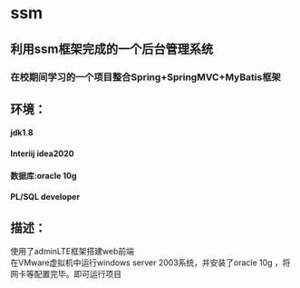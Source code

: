 # ssm
## 利用ssm框架完成的一个后台管理系统<br>

### 在校期间学习的一个项目整合Spring+SpringMVC+MyBatis框架<br>
## 环境：<br>
####  jdk1.8<br>
####  Interiij idea2020<br>
####  数据库:oracle 10g<br>
#### PL/SQL developer<br>
  
  
## 描述：<br>

  使用了adminLTE框架搭建web前端<br>
  在VMware虚拟机中运行windows server 2003系统，并安装了oracle 10g ，将网卡等配置完毕。即可运行项目<br>



